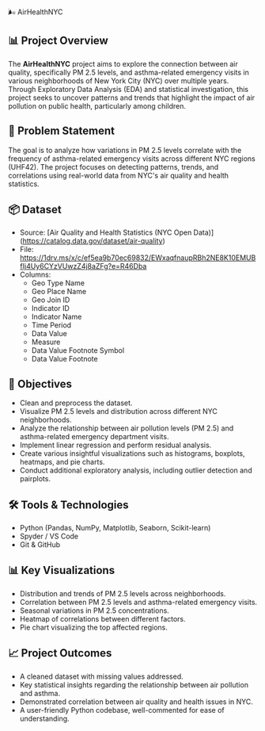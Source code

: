 🌬️ AirHealthNYC

## 📊 Project Overview
The **AirHealthNYC** project aims to explore the connection between air quality, specifically PM 2.5 levels, and asthma-related emergency visits in various neighborhoods of New York City (NYC) over multiple years. Through Exploratory Data Analysis (EDA) and statistical investigation, this project seeks to uncover patterns and trends that highlight the impact of air pollution on public health, particularly among children.

## 📝 Problem Statement
The goal is to analyze how variations in PM 2.5 levels correlate with the frequency of asthma-related emergency visits across different NYC regions (UHF42). The project focuses on detecting patterns, trends, and correlations using real-world data from NYC's air quality and health statistics.

## 📦 Dataset
- Source: [Air Quality and Health Statistics (NYC Open Data)] (https://catalog.data.gov/dataset/air-quality)
- File: https://1drv.ms/x/c/ef5ea9b70ec69832/EWxaqfnaupRBh2NE8K10EMUBfIj4Uy6CYzVUwzZ4j8aZFg?e=R46Dba
- Columns:
  - Geo Type Name
  - Geo Place Name
  - Geo Join ID
  - Indicator ID
  - Indicator Name
  - Time Period
  - Data Value
  - Measure
  - Data Value Footnote Symbol
  - Data Value Footnote

## 📌 Objectives
- Clean and preprocess the dataset.
- Visualize PM 2.5 levels and distribution across different NYC neighborhoods.
- Analyze the relationship between air pollution levels (PM 2.5) and asthma-related emergency department visits.
- Implement linear regression and perform residual analysis.
- Create various insightful visualizations such as histograms, boxplots, heatmaps, and pie charts.
- Conduct additional exploratory analysis, including outlier detection and pairplots.

## 🛠️ Tools & Technologies
- Python (Pandas, NumPy, Matplotlib, Seaborn, Scikit-learn)
- Spyder / VS Code
- Git & GitHub

## 📊 Key Visualizations
- Distribution and trends of PM 2.5 levels across neighborhoods.
- Correlation between PM 2.5 levels and asthma-related emergency visits.
- Seasonal variations in PM 2.5 concentrations.
- Heatmap of correlations between different factors.
- Pie chart visualizing the top affected regions.

## 📈 Project Outcomes
- A cleaned dataset with missing values addressed.
- Key statistical insights regarding the relationship between air pollution and asthma.
- Demonstrated correlation between air quality and health issues in NYC.
- A user-friendly Python codebase, well-commented for ease of understanding.
 
 





